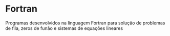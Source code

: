 # Fortran
Programas desenvolvidos na linguagem Fortran para solução de problemas de fila, zeros de funão e sistemas de equações lineares
